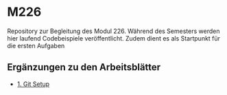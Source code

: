 # M226

Repository zur Begleitung des Modul 226. Während des Semesters werden hier laufend Codebeispiele veröffentlicht. Zudem dient es als Startpunkt für die ersten Aufgaben

## Ergänzungen zu den Arbeitsblätter

- [1. Git Setup](doc/ergaenzung_zum_leitfaden/1-git-setup.md)


